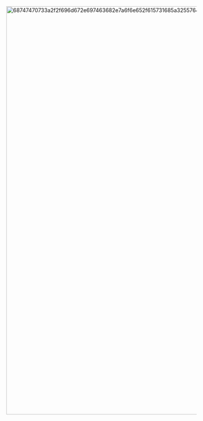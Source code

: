 <img width="1920" height="1080" alt="68747470733a2f2f696d672e697463682e7a6f6e652f615731685a3255764d5441304f4449774e5338324d6a59784e6a45354c6e42755a773d3d2f6f726967696e616c2f7a35425744362e706e67" src="https://github.com/user-attachments/assets/abc213c4-2e35-4769-babb-aae7ee201a52" />
